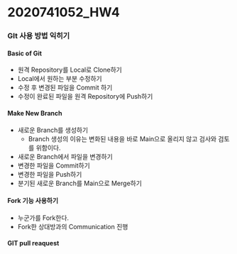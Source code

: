 # 2020741052_HW4

###  GIt 사용 방법 익히기

#### Basic of Git 

- 원격 Repository를 Local로 Clone하기
- Local에서 원하는 부분 수정하기 
- 수정 후 변경된 파일을 Commit 하기
-  수정이 완료된 파일을 원격 Repository에 Push하기 
  
#### Make New Branch
-  새로운 Branch를 생성하기 
    - Branch 생성의 이유는 변화된 내용을 바로 Main으로 올리지 않고 검사와 검토를 위함이다. 
- 새로운 Branch에서 파일을 변경하기 
- 변경한 파일을 Commit하기
- 변경한 파일을 Push하기
- 분기된 새로운 Branch를 Main으로 Merge하기 

#### Fork 기능 사용하기 
- 누군가를 Fork한다. 
- Fork한 상대방과의 Communication 진행

#### GIT pull reaquest
